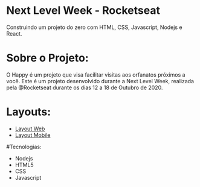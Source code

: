 # Next Level Week - Rocketseat
Construindo um projeto do zero com HTML, CSS, Javascript, Nodejs e React.

# Sobre o Projeto:
O Happy é um projeto que visa facilitar visitas aos orfanatos próximos a você.
Este é um projeto desenvolvido durante a Next Level Week, realizada pela @Rocketseat durante os dias 12 a 18 de Outubro de 2020.

# Layouts:
<ul>
  <li> <a href="https://www.figma.com/file/mDEbnoojksG4w8sOxmudh3/Happy-Web?node-id=0%3A1" rel="nofollow"> Layout Web </a> </li>
  <li> <a href="https://www.figma.com/file/X27FfVxAgy9f5IFa7ONlph/Happy-Mobile?node-id=0%3A1" rel="nofollow"> Layout Mobile </a> </li>
</ul>

#Tecnologias:
<ul>
  <li> Nodejs </li>
  <li> HTML5 </li>
  <li> CSS </li>
  <li> Javascript </li>
</ul>




